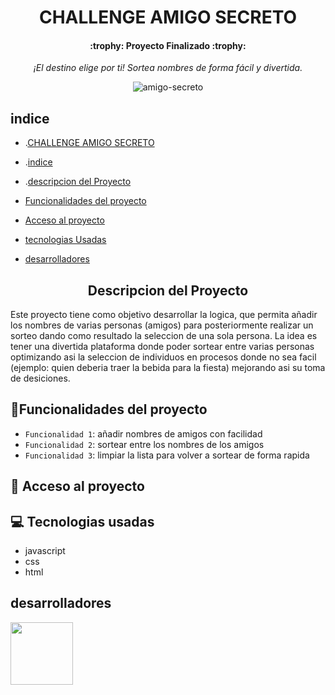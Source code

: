 <h1 align="center">
CHALLENGE AMIGO SECRETO
</h1>

<h4 align="center">
:trophy: Proyecto Finalizado :trophy:
</h4>

<div align="center">
<em>¡El destino elige por ti! Sortea nombres de forma fácil y divertida.</em>
  
![amigo-secreto](https://github.com/user-attachments/assets/89fcf33f-08dc-49ae-9a8b-dcffeb36fa3c)
</div>

## indice
- .[CHALLENGE AMIGO SECRETO](#challenge-amigo-secreto)

- .[indice](#indice)

- .[descripcion del Proyecto](#descripcion-del-proyecto)

- [Funcionalidades del proyecto](#hammerfuncionalidades-del-proyecto)

- [Acceso al proyecto](#-acceso-al-proyecto)

- [tecnologias Usadas](#computer-tecnologias-usadas)

- [desarrolladores](#desarrolladores)

<h2 align="center">
Descripcion del Proyecto
</h2>

Este proyecto tiene como objetivo desarrollar la logica, que permita añadir los nombres de varias personas (amigos) para posteriormente realizar un sorteo dando como resultado la seleccion de una sola persona. La idea es tener una divertida plataforma donde poder sortear entre varias personas  optimizando asi la seleccion de individuos en procesos donde no sea facil (ejemplo: quien deberia traer la bebida para la fiesta) mejorando asi su toma de desiciones.

## :hammer:Funcionalidades del proyecto
- `Funcionalidad 1`: añadir nombres de amigos con facilidad
- `Funcionalidad 2`: sortear entre los nombres de los amigos 
- `Funcionalidad 3`: limpiar la lista para volver a sortear de forma rapida

## 📁 Acceso al proyecto

## :computer: Tecnologias usadas

- javascript
- css
- html

## desarrolladores

<img src="https://github.com/devpablomejia.png" width="100" height="100">





